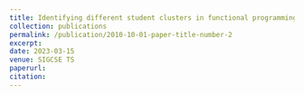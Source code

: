 ```yaml
---
title: Identifying different student clusters in functional programming assignments
collection: publications
permalink: /publication/2010-10-01-paper-title-number-2
excerpt: 
date: 2023-03-15
venue: SIGCSE TS
paperurl: 
citation: 
---
```

